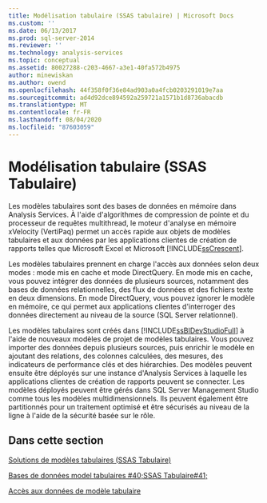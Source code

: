 ```yaml
---
title: Modélisation tabulaire (SSAS tabulaire) | Microsoft Docs
ms.custom: ''
ms.date: 06/13/2017
ms.prod: sql-server-2014
ms.reviewer: ''
ms.technology: analysis-services
ms.topic: conceptual
ms.assetid: 80027288-c203-4667-a3e1-40fa572b4975
author: minewiskan
ms.author: owend
ms.openlocfilehash: 44f358f0f36e84ad903a0a4fcb0203291019e7aa
ms.sourcegitcommit: ad4d92dce894592a259721a1571b1d8736abacdb
ms.translationtype: MT
ms.contentlocale: fr-FR
ms.lasthandoff: 08/04/2020
ms.locfileid: "87603059"
---
```

# <a name="tabular-modeling-ssas-tabular"></a>Modélisation tabulaire (SSAS Tabulaire)
  Les modèles tabulaires sont des bases de données en mémoire dans Analysis Services. À l'aide d'algorithmes de compression de pointe et du processeur de requêtes multithread, le moteur d'analyse en mémoire xVelocity (VertiPaq) permet un accès rapide aux objets de modèles tabulaires et aux données par les applications clientes de création de rapports telles que Microsoft Excel et Microsoft [!INCLUDE[ssCrescent](../../includes/sscrescent-md.md)].  
  
 Les modèles tabulaires prennent en charge l'accès aux données selon deux modes : mode mis en cache et mode DirectQuery. En mode mis en cache, vous pouvez intégrer des données de plusieurs sources, notamment des bases de données relationnelles, des flux de données et des fichiers texte en deux dimensions. En mode DirectQuery, vous pouvez ignorer le modèle en mémoire, ce qui permet aux applications clientes d'interroger des données directement au niveau de la source (SQL Server relationnel).  
  
 Les modèles tabulaires sont créés dans [!INCLUDE[ssBIDevStudioFull](../../includes/ssbidevstudiofull-md.md)] à l'aide de nouveaux modèles de projet de modèles tabulaires. Vous pouvez importer des données depuis plusieurs sources, puis enrichir le modèle en ajoutant des relations, des colonnes calculées, des mesures, des indicateurs de performance clés et des hiérarchies. Des modèles peuvent ensuite être déployés sur une instance d'Analysis Services à laquelle les applications clientes de création de rapports peuvent se connecter. Les modèles déployés peuvent être gérés dans SQL Server Management Studio comme tous les modèles multidimensionnels. Ils peuvent également être partitionnés pour un traitement optimisé et être sécurisés au niveau de la ligne à l'aide de la sécurité basée sur le rôle.  
  
## <a name="in-this-section"></a>Dans cette section  
 [Solutions de modèles tabulaires &#40;SSAS Tabulaire&#41;](../tabular-model-solutions-ssas-tabular.md)  
  
 [Bases de données model tabulaires #40;SSAS Tabulaire#41;](tabular-model-databases-ssas-tabular.md)  
  
 [Accès aux données de modèle tabulaire](tabular-model-data-access.md)  
  
  
